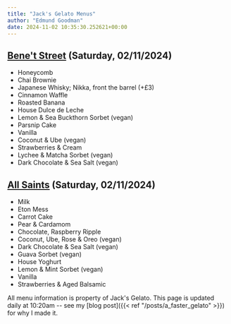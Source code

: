 ```yaml
---
title: "Jack's Gelato Menus"
author: "Edmund Goodman"
date: 2024-11-02 10:35:30.252621+00:00
---
```


## [Bene't Street](https://www.jacksgelato.com/bene-t-street-menu) (Saturday, 02/11/2024)

- Honeycomb
- Chai Brownie
- Japanese Whisky; Nikka, front the barrel (+£3)
- Cinnamon Waffle
- Roasted Banana
- House Dulce de Leche
- Lemon & Sea Buckthorn Sorbet (vegan)
- Parsnip Cake
- Vanilla
- Coconut & Ube (vegan)
- Strawberries & Cream
- Lychee & Matcha Sorbet (vegan)
- Dark Chocolate & Sea Salt (vegan)

## [All Saints](https://www.jacksgelato.com/all-saints-menu) (Saturday, 02/11/2024)

- Milk
- Eton Mess
- Carrot Cake
- Pear & Cardamom
- Chocolate, Raspberry Ripple
- Coconut, Ube, Rose & Oreo (vegan)
- Dark Chocolate & Sea Salt (vegan)
- Guava Sorbet (vegan)
- House Yoghurt
- Lemon & Mint Sorbet (vegan)
- Vanilla
- Strawberries & Aged Balsamic

All menu information is property of Jack's Gelato. This page is
updated daily at 10:20am -- see my
[blog post]({{< ref "/posts/a_faster_gelato" >}}) for why I made it.
